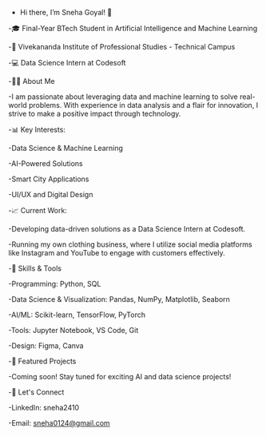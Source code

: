 - Hi there, I’m Sneha Goyal! 👋

-🎓 Final-Year BTech Student in Artificial Intelligence and Machine Learning

-📍 Vivekananda Institute of Professional Studies - Technical Campus

-💻 Data Science Intern at Codesoft


-👩‍💻 About Me

-I am passionate about leveraging data and machine learning to solve real-world problems. With experience in data analysis and a flair for innovation, I strive to make a positive impact through technology.


-📊 Key Interests:

-Data Science & Machine Learning

-AI-Powered Solutions

-Smart City Applications

-UI/UX and Digital Design


-📈 Current Work:

-Developing data-driven solutions as a Data Science Intern at Codesoft.

-Running my own clothing business, where I utilize social media platforms like Instagram and YouTube to engage with customers effectively.


-🚀 Skills & Tools

-Programming: Python, SQL

-Data Science & Visualization: Pandas, NumPy, Matplotlib, Seaborn

-AI/ML: Scikit-learn, TensorFlow, PyTorch

-Tools: Jupyter Notebook, VS Code, Git

-Design: Figma, Canva


-📂 Featured Projects

-Coming soon! Stay tuned for exciting AI and data science projects!


-🌟 Let's Connect

-LinkedIn: sneha2410

-Email: sneha0124@gmail.com



<!---
sneha0342/sneha0342 is a ✨ special ✨ repository because its `README.md` (this file) appears on your GitHub profile.
You can click the Preview link to take a look at your changes.
--->
